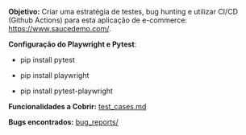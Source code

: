 **Objetivo:** Criar uma estratégia de testes, bug hunting e utilizar CI/CD (Github Actions) para esta aplicação de e-commerce: https://www.saucedemo.com/.

**Configuração do Playwright e Pytest**:
- pip install pytest

- pip install playwright

- pip install pytest-playwright


**Funcionalidades a Cobrir:** [test_cases.md](test_cases.md)

**Bugs encontrados:** [bug_reports/](bug_reports)